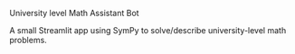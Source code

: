  University level Math Assistant Bot

A small Streamlit app using SymPy to solve/describe university-level math problems.


